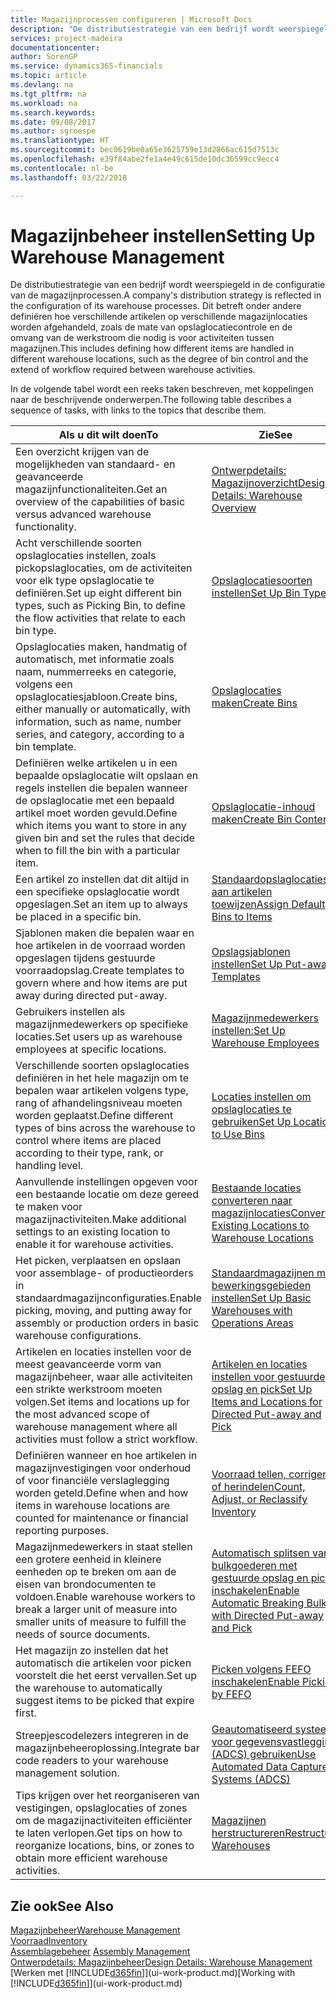```yaml
---
title: Magazijnprocessen configureren | Microsoft Docs
description: "De distributiestrategie van een bedrijf wordt weerspiegeld in de configuratie van zijn magazijnprocessen. Dit betreft onder andere definiëren hoe verschillende artikelen op verschillende magazijnlocaties worden afgehandeld, zoals de mate van opslaglocatiecontrole en de omvang van de werkstroom die nodig is voor activiteiten tussen magazijnen."
services: project-madeira
documentationcenter: 
author: SorenGP
ms.service: dynamics365-financials
ms.topic: article
ms.devlang: na
ms.tgt_pltfrm: na
ms.workload: na
ms.search.keywords: 
ms.date: 09/08/2017
ms.author: sgroespe
ms.translationtype: HT
ms.sourcegitcommit: bec0619be0a65e3625759e13d2866ac615d7513c
ms.openlocfilehash: e39f84abe2fe1a4e49c615de10dc36599cc9ecc4
ms.contentlocale: nl-be
ms.lasthandoff: 03/22/2018

---
```

# <a name="setting-up-warehouse-management"></a><span data-ttu-id="c22a8-104">Magazijnbeheer instellen</span><span class="sxs-lookup"><span data-stu-id="c22a8-104">Setting Up Warehouse Management</span></span>
<span data-ttu-id="c22a8-105">De distributiestrategie van een bedrijf wordt weerspiegeld in de configuratie van de magazijnprocessen.</span><span class="sxs-lookup"><span data-stu-id="c22a8-105">A company's distribution strategy is reflected in the configuration of its warehouse processes.</span></span> <span data-ttu-id="c22a8-106">Dit betreft onder andere definiëren hoe verschillende artikelen op verschillende magazijnlocaties worden afgehandeld, zoals de mate van opslaglocatiecontrole en de omvang van de werkstroom die nodig is voor activiteiten tussen magazijnen.</span><span class="sxs-lookup"><span data-stu-id="c22a8-106">This includes defining how different items are handled in different warehouse locations, such as the degree of bin control and the extend of workflow required between warehouse activities.</span></span>  

 <span data-ttu-id="c22a8-107">In de volgende tabel wordt een reeks taken beschreven, met koppelingen naar de beschrijvende onderwerpen.</span><span class="sxs-lookup"><span data-stu-id="c22a8-107">The following table describes a sequence of tasks, with links to the topics that describe them.</span></span>   

|<span data-ttu-id="c22a8-108">**Als u dit wilt doen**</span><span class="sxs-lookup"><span data-stu-id="c22a8-108">**To**</span></span>|<span data-ttu-id="c22a8-109">**Zie**</span><span class="sxs-lookup"><span data-stu-id="c22a8-109">**See**</span></span>|  
|------------|-------------|  
|<span data-ttu-id="c22a8-110">Een overzicht krijgen van de mogelijkheden van standaard- en geavanceerde magazijnfunctionaliteiten.</span><span class="sxs-lookup"><span data-stu-id="c22a8-110">Get an overview of the capabilities of basic versus advanced warehouse functionality.</span></span>|[<span data-ttu-id="c22a8-111">Ontwerpdetails: Magazijnoverzicht</span><span class="sxs-lookup"><span data-stu-id="c22a8-111">Design Details: Warehouse Overview</span></span>](design-details-warehouse-overview.md)|  
|<span data-ttu-id="c22a8-112">Acht verschillende soorten opslaglocaties instellen, zoals pickopslaglocaties, om de activiteiten voor elk type opslaglocatie te definiëren.</span><span class="sxs-lookup"><span data-stu-id="c22a8-112">Set up eight different bin types, such as Picking Bin, to define the flow activities that relate to each bin type.</span></span>|[<span data-ttu-id="c22a8-113">Opslaglocatiesoorten instellen</span><span class="sxs-lookup"><span data-stu-id="c22a8-113">Set Up Bin Types</span></span>](warehouse-how-to-set-up-bin-types.md)|  
|<span data-ttu-id="c22a8-114">Opslaglocaties maken, handmatig of automatisch, met informatie zoals naam, nummerreeks en categorie, volgens een opslaglocatiesjabloon.</span><span class="sxs-lookup"><span data-stu-id="c22a8-114">Create bins, either manually or automatically, with information, such as name, number series, and category, according to a bin template.</span></span>|[<span data-ttu-id="c22a8-115">Opslaglocaties maken</span><span class="sxs-lookup"><span data-stu-id="c22a8-115">Create Bins</span></span>](warehouse-how-to-create-individual-bins.md)|  
|<span data-ttu-id="c22a8-116">Definiëren welke artikelen u in een bepaalde opslaglocatie wilt opslaan en regels instellen die bepalen wanneer de opslaglocatie met een bepaald artikel moet worden gevuld.</span><span class="sxs-lookup"><span data-stu-id="c22a8-116">Define which items you want to store in any given bin and set the rules that decide when to fill the bin with a particular item.</span></span>|[<span data-ttu-id="c22a8-117">Opslaglocatie-inhoud maken</span><span class="sxs-lookup"><span data-stu-id="c22a8-117">Create Bin Contents</span></span>](warehouse-how-to-set-up-bin-contents.md)|  
|<span data-ttu-id="c22a8-118">Een artikel zo instellen dat dit altijd in een specifieke opslaglocatie wordt opgeslagen.</span><span class="sxs-lookup"><span data-stu-id="c22a8-118">Set an item up to always be placed in a specific bin.</span></span>|[<span data-ttu-id="c22a8-119">Standaardopslaglocaties aan artikelen toewijzen</span><span class="sxs-lookup"><span data-stu-id="c22a8-119">Assign Default Bins to Items</span></span>](warehouse-how-to-assign-default-bins-to-items.md)|
|<span data-ttu-id="c22a8-120">Sjablonen maken die bepalen waar en hoe artikelen in de voorraad worden opgeslagen tijdens gestuurde voorraadopslag.</span><span class="sxs-lookup"><span data-stu-id="c22a8-120">Create templates to govern where and how items are put away during directed put-away.</span></span>|[<span data-ttu-id="c22a8-121">Opslagsjablonen instellen</span><span class="sxs-lookup"><span data-stu-id="c22a8-121">Set Up Put-away Templates</span></span>](warehouse-how-to-set-up-put-away-templates.md)|
|<span data-ttu-id="c22a8-122">Gebruikers instellen als magazijnmedewerkers op specifieke locaties.</span><span class="sxs-lookup"><span data-stu-id="c22a8-122">Set users up as warehouse employees at specific locations.</span></span>|[<span data-ttu-id="c22a8-123">Magazijnmedewerkers instellen:</span><span class="sxs-lookup"><span data-stu-id="c22a8-123">Set Up Warehouse Employees</span></span>](warehouse-how-to-set-up-warehouse-employees.md)|
|<span data-ttu-id="c22a8-124">Verschillende soorten opslaglocaties definiëren in het hele magazijn om te bepalen waar artikelen volgens type, rang of afhandelingsniveau moeten worden geplaatst.</span><span class="sxs-lookup"><span data-stu-id="c22a8-124">Define different types of bins across the warehouse to control where items are placed according to their type, rank, or handling level.</span></span>|[<span data-ttu-id="c22a8-125">Locaties instellen om opslaglocaties te gebruiken</span><span class="sxs-lookup"><span data-stu-id="c22a8-125">Set Up Locations to Use Bins</span></span>](warehouse-how-to-set-up-locations-to-use-bins.md)|
|<span data-ttu-id="c22a8-126">Aanvullende instellingen opgeven voor een bestaande locatie om deze gereed te maken voor magazijnactiviteiten.</span><span class="sxs-lookup"><span data-stu-id="c22a8-126">Make additional settings to an existing location to enable it for warehouse activities.</span></span>|[<span data-ttu-id="c22a8-127">Bestaande locaties converteren naar magazijnlocaties</span><span class="sxs-lookup"><span data-stu-id="c22a8-127">Convert Existing Locations to Warehouse Locations</span></span>](warehouse-how-to-convert-existing-locations-to-warehouse-locations.md)|
|<span data-ttu-id="c22a8-128">Het picken, verplaatsen en opslaan voor assemblage- of productieorders in standaardmagazijnconfiguraties.</span><span class="sxs-lookup"><span data-stu-id="c22a8-128">Enable picking, moving, and putting away for assembly or production orders in basic warehouse configurations.</span></span>|[<span data-ttu-id="c22a8-129">Standaardmagazijnen met bewerkingsgebieden instellen</span><span class="sxs-lookup"><span data-stu-id="c22a8-129">Set Up Basic Warehouses with Operations Areas</span></span>](warehouse-how-to-set-up-basic-warehouses-with-operations-areas.md)|  
|<span data-ttu-id="c22a8-130">Artikelen en locaties instellen voor de meest geavanceerde vorm van magazijnbeheer, waar alle activiteiten een strikte werkstroom moeten volgen.</span><span class="sxs-lookup"><span data-stu-id="c22a8-130">Set items and locations up for the most advanced scope of warehouse management where all activities must follow a strict workflow.</span></span>|[<span data-ttu-id="c22a8-131">Artikelen en locaties instellen voor gestuurde opslag en pick</span><span class="sxs-lookup"><span data-stu-id="c22a8-131">Set Up Items and Locations for Directed Put-away and Pick</span></span>](warehouse-how-to-set-up-items-for-directed-put-away-and-pick.md)|  
|<span data-ttu-id="c22a8-132">Definiëren wanneer en hoe artikelen in magazijnvestigingen voor onderhoud of voor financiële verslaglegging worden geteld.</span><span class="sxs-lookup"><span data-stu-id="c22a8-132">Define when and how items in warehouse locations are counted for maintenance or financial reporting purposes.</span></span>|[<span data-ttu-id="c22a8-133">Voorraad tellen, corrigeren of herindelen</span><span class="sxs-lookup"><span data-stu-id="c22a8-133">Count, Adjust, or Reclassify Inventory</span></span>](inventory-how-count-adjust-reclassify.md)|
|<span data-ttu-id="c22a8-134">Magazijnmedewerkers in staat stellen een grotere eenheid in kleinere eenheden op te breken om aan de eisen van brondocumenten te voldoen.</span><span class="sxs-lookup"><span data-stu-id="c22a8-134">Enable warehouse workers to break a larger unit of measure into smaller units of measure to fulfill the needs of source documents.</span></span>|[<span data-ttu-id="c22a8-135">Automatisch splitsen van bulkgoederen met gestuurde opslag en pick inschakelen</span><span class="sxs-lookup"><span data-stu-id="c22a8-135">Enable Automatic Breaking Bulk with Directed Put-away and Pick</span></span>](warehouse-enable-automatic-breaking-bulk-with-directed-put-away-and-pick.md)|  
|<span data-ttu-id="c22a8-136">Het magazijn zo instellen dat het automatisch die artikelen voor picken voorstelt die het eerst vervallen.</span><span class="sxs-lookup"><span data-stu-id="c22a8-136">Set up the warehouse to automatically suggest items to be picked that expire first.</span></span>|[<span data-ttu-id="c22a8-137">Picken volgens FEFO inschakelen</span><span class="sxs-lookup"><span data-stu-id="c22a8-137">Enable Picking by FEFO</span></span>](warehouse-picking-by-fefo.md)|
|<span data-ttu-id="c22a8-138">Streepjescodelezers integreren in de magazijnbeheeroplossing.</span><span class="sxs-lookup"><span data-stu-id="c22a8-138">Integrate bar code readers to your warehouse management solution.</span></span>|[<span data-ttu-id="c22a8-139">Geautomatiseerd systeem voor gegevensvastlegging (ADCS) gebruiken</span><span class="sxs-lookup"><span data-stu-id="c22a8-139">Use Automated Data Capture Systems (ADCS)</span></span>](warehouse-use-automated-data-capture-systems-adcs.md)|  
|<span data-ttu-id="c22a8-140">Tips krijgen over het reorganiseren van vestigingen, opslaglocaties of zones om de magazijnactiviteiten efficiënter te laten verlopen.</span><span class="sxs-lookup"><span data-stu-id="c22a8-140">Get tips on how to reorganize locations, bins, or zones to obtain more efficient warehouse activities.</span></span>|[<span data-ttu-id="c22a8-141">Magazijnen herstructureren</span><span class="sxs-lookup"><span data-stu-id="c22a8-141">Restructure Warehouses</span></span>](warehouse-how-to-restructure-warehouses.md)|  

## <a name="see-also"></a><span data-ttu-id="c22a8-142">Zie ook</span><span class="sxs-lookup"><span data-stu-id="c22a8-142">See Also</span></span>  
[<span data-ttu-id="c22a8-143">Magazijnbeheer</span><span class="sxs-lookup"><span data-stu-id="c22a8-143">Warehouse Management</span></span>](warehouse-manage-warehouse.md)  
[<span data-ttu-id="c22a8-144">Voorraad</span><span class="sxs-lookup"><span data-stu-id="c22a8-144">Inventory</span></span>](inventory-manage-inventory.md)  
<span data-ttu-id="c22a8-145">[Assemblagebeheer](assembly-assemble-items.md)  </span><span class="sxs-lookup"><span data-stu-id="c22a8-145">[Assembly Management](assembly-assemble-items.md)  </span></span>  
[<span data-ttu-id="c22a8-146">Ontwerpdetails: Magazijnbeheer</span><span class="sxs-lookup"><span data-stu-id="c22a8-146">Design Details: Warehouse Management</span></span>](design-details-warehouse-management.md)  
<span data-ttu-id="c22a8-147">[Werken met [!INCLUDE[d365fin](includes/d365fin_md.md)]](ui-work-product.md)</span><span class="sxs-lookup"><span data-stu-id="c22a8-147">[Working with [!INCLUDE[d365fin](includes/d365fin_md.md)]](ui-work-product.md)</span></span>

